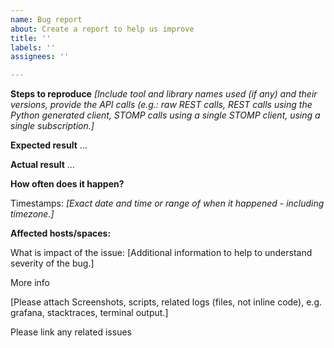 ```yaml
---
name: Bug report
about: Create a report to help us improve
title: ''
labels: ''
assignees: ''

---
```


**Steps to reproduce**
_[Include tool and library names used (if any) and their versions, provide the API calls (e.g.: raw REST calls, REST calls using the Python generated client, STOMP calls using a single STOMP client, using a single subscription.]_

**Expected result**
…

**Actual result**
…

**How often does it happen?**

Timestamps:
_[Exact date and time or range of when it happened - including timezone.]_

**Affected hosts/spaces:**

What is impact of the issue:
[Additional information to help to understand severity of the bug.]

More info

[Please attach Screenshots, scripts, related logs (files, not inline code), e.g. grafana, stacktraces, terminal output.]

Please link any related issues
